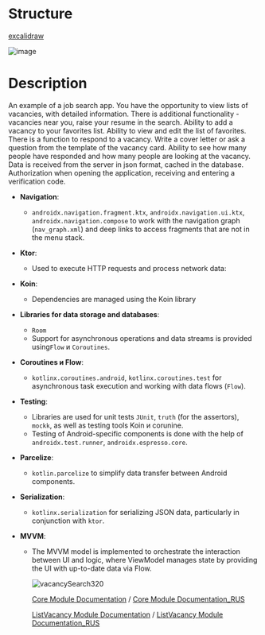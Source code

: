 # Structure
[excalidraw](https://excalidraw.com/#json=ltQqyzw1AMgwICCpkBFxr,KwnNqsPkdc_MRireRlHDiA)

![image](https://github.com/user-attachments/assets/cd4dc31d-86e0-4b0a-aa4b-91c4fc430359)

# Description

An example of a job search app. You have the opportunity to view lists of vacancies, with detailed information. There is additional functionality - vacancies near you, raise your resume in the search. Ability to add a vacancy to your favorites list. Ability to view and edit the list of favorites. There is a function to respond to a vacancy. Write a cover letter or ask a question from the template of the vacancy card. Ability to see how many people have responded and how many people are looking at the vacancy. Data is received from the server in json format, cached in the database. Authorization when opening the application, receiving and entering a verification code.

- **Navigation**:
    
    - `androidx.navigation.fragment.ktx`, `androidx.navigation.ui.ktx`, `androidx.navigation.compose` to work with the navigation graph (`nav_graph.xml`) and deep links to access fragments that are not in the menu stack.
- **Ktor**:
    
    - Used to execute HTTP requests and process network data:
- **Koin**:
    
    - Dependencies are managed using the Koin library
- **Libraries for data storage and databases**:
    
    - `Room` 
    - Support for asynchronous operations and data streams is provided using`Flow` и `Coroutines`.
- **Coroutines и Flow**:
    
    - `kotlinx.coroutines.android`, `kotlinx.coroutines.test` for asynchronous task execution and working with data flows (`Flow`).
- **Testing**:
    
    - Libraries are used for unit tests `JUnit`, `truth` (for the assertors), `mockk`, as well as testing tools Koin и corunine.
    - Testing of Android-specific components is done with the help of `androidx.test.runner`, `androidx.espresso.core`.
- **Parcelize**:
    
    - `kotlin.parcelize` to simplify data transfer between Android components.
- **Serialization**:
    
    - `kotlinx.serialization` for serializing JSON data, particularly in conjunction with `ktor`.
- **MVVM**:
    
    - The MVVM model is implemented to orchestrate the interaction between UI and logic, where ViewModel manages state by providing the UI with up-to-date data via Flow.
    
 
      
      ![vacancySearch320](https://github.com/user-attachments/assets/e79b2137-040c-45f3-8ead-a042927a4489)

      [Core Module Documentation](docs/CORE.md) / [Core Module Documentation_RUS](docs/CORE_RUS.md)
      
      [ListVacancy Module Documentation](docs/LISTVACANCY.md) / [ListVacancy Module Documentation_RUS](docs/LISTVACANCY_RUS.md)

      



      
